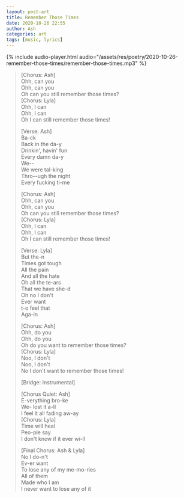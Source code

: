 ```yaml
---
layout: post-art
title: Remember Those Times
date: 2020-10-26 22:55
author: Ash
categories: art
tags: [music, lyrics]
---
```


{% include audio-player.html audio="/assets/res/poetry/2020-10-26-remember-those-times/remember-those-times.mp3" %}

> [Chorus: Ash]  
> Ohh, can you  
> Ohh, can you  
> Oh can you still remember those times?  
> [Chorus: Lyla]  
> Ohh, I can  
> Ohh, I can  
> Oh I can still remember those times!  
> 
> [Verse: Ash]  
> Ba-ck  
> Back in the da-y  
> Drinkin', havin' fun  
> Every damn da-y  
> We--  
> We were tal-king  
> Thro--ugh the night  
> Every fucking ti-me  
> 
> [Chorus: Ash]  
> Ohh, can you  
> Ohh, can you  
> Oh can you still remember those times?  
> [Chorus: Lyla]  
> Ohh, I can  
> Ohh, I can  
> Oh I can still remember those times!  
> 
> [Verse: Lyla]  
> But the-n  
> Times got tough  
> All the pain  
> And all the hate  
> Oh all the te-ars  
> That we have she-d  
> Oh no I don't  
> Ever want  
> t-o feel that  
> Aga-in  
> 
> [Chorus: Ash]  
> Ohh, do you  
> Ohh, do you  
> Oh do you want to remember those times?  
> [Chorus: Lyla]  
> Noo, I don't  
> Noo, I don't  
> No I don't want to remember those times!  
> 
> [Bridge: Instrumental]  
> 
> [Chorus Quiet: Ash]  
> E-verything bro-ke  
> We- lost it a-ll  
> I feel it all fading aw-ay  
> [Chorus: Lyla]  
> Time will heal  
> Peo-ple say  
> I don't know if it ever wi-ll  
> 
> [Final Chorus: Ash & Lyla]  
> No I do-n't  
> Ev-er want  
> To lose any of my me-mo-ries  
> All of them  
> Made who I am  
> I never want to lose any of it  
